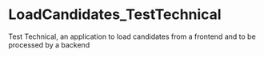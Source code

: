 # LoadCandidates_TestTechnical
Test Technical, an application to load candidates from a frontend and to be processed by a backend
